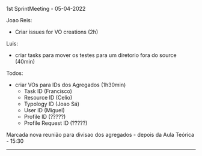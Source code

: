 1st SprintMeeting - 05-04-2022

Joao Reis:
- Criar issues for VO creations (2h)

Luis: 
- criar tasks para mover os testes para um diretorio fora do source (40min)

Todos: 
- criar VOs para IDs dos Agregados (1h30min) 
  - Task ID (Francisco)
  - Resource ID (Celio)
  - Typology ID (Joao Sá)
  - User ID (Miguel)
  - Profile ID (?????)
  - Profile Request ID (?????)

Marcada nova reunião para divisao dos agregados - depois da Aula Teórica - 15:30

----------------------------------------------------------------------------------------

